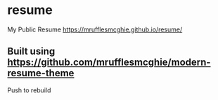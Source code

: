 # resume
My Public Resume
https://mrufflesmcghie.github.io/resume/

## Built using https://github.com/mrufflesmcghie/modern-resume-theme

Push to rebuild


